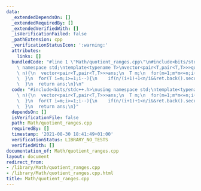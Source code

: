 ```yaml
---
data:
  _extendedDependsOn: []
  _extendedRequiredBy: []
  _extendedVerifiedWith: []
  _isVerificationFailed: false
  _pathExtension: cpp
  _verificationStatusIcon: ':warning:'
  attributes:
    links: []
  bundledCode: "#line 1 \"Math/quotient_ranges.cpp\"\n#include<bits/stdc++.h>\nusing\
    \ namespace std;\ntemplate<typename T>\nvector<pair<T,pair<T,T>>>quotient_ranges(T\
    \ n){\n  vector<pair<T,pair<T,T>>>ans;\n  T m;\n  for(m=1;m*m<=n;i++){\n    ans.emplace_back(n/m,make_pair(m,m));\n\
    \  }\n  for(T i=m;i>=1;i--){\n    if(n/(i+1)+1<n/i&&ret.back().second.second<n/i)ans.emplace_back(i,make_pair(n/(i+1)+1,n/i));\n\
    \  }\n  return ans;\n}\n"
  code: "#include<bits/stdc++.h>\nusing namespace std;\ntemplate<typename T>\nvector<pair<T,pair<T,T>>>quotient_ranges(T\
    \ n){\n  vector<pair<T,pair<T,T>>>ans;\n  T m;\n  for(m=1;m*m<=n;i++){\n    ans.emplace_back(n/m,make_pair(m,m));\n\
    \  }\n  for(T i=m;i>=1;i--){\n    if(n/(i+1)+1<n/i&&ret.back().second.second<n/i)ans.emplace_back(i,make_pair(n/(i+1)+1,n/i));\n\
    \  }\n  return ans;\n}"
  dependsOn: []
  isVerificationFile: false
  path: Math/quotient_ranges.cpp
  requiredBy: []
  timestamp: '2021-08-30 18:41:49+01:00'
  verificationStatus: LIBRARY_NO_TESTS
  verifiedWith: []
documentation_of: Math/quotient_ranges.cpp
layout: document
redirect_from:
- /library/Math/quotient_ranges.cpp
- /library/Math/quotient_ranges.cpp.html
title: Math/quotient_ranges.cpp
---
```

